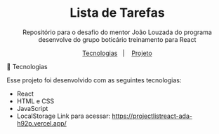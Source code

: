 <h1 align="center"> Lista de Tarefas </h1>

<p align="center">
Repositório para o desafio do mentor João Louzada do programa desenvolve do grupo boticário treinamento para React
</p>

<p align="center">
  <a href="#-tecnologias">Tecnologias</a>&nbsp;&nbsp;&nbsp;|&nbsp;&nbsp;&nbsp;
  <a href="#-projeto">Projeto</a>
</p>


🚀 Tecnologias

Esse projeto foi desenvolvido com as seguintes tecnologias:
- React
- HTML e CSS
- JavaScript
- LocalStorage
Link para acessar: https://projectlistreact-ada-h92p.vercel.app/

<br>
 

